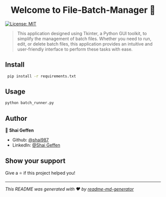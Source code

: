 <h1 align="center">Welcome to File-Batch-Manager 👋</h1>
<p>
  <a href="https://github.com/shai987/File-Batch-Manager/blob/main/LICENSE" target="_blank">
    <img alt="License: MIT" src="https://img.shields.io/badge/License-MIT-yellow.svg" />
  </a>
</p>

> This application designed using Tkinter, a Python GUI toolkit, to simplify the management of batch files. Whether you need to run, edit, or delete batch files, this application provides an intuitive and user-friendly interface to perform these tasks with ease.

## Install

```sh
 pip install -r requirements.txt
```

## Usage

```sh
python batch_runner.py
```

## Author

👤 **Shai Geffen**

* Github: [@shai987](https://github.com/shai987)
* LinkedIn: [@Shai Geffen](https://linkedin.com/in/shai-geffen-24373721a)

## Show your support

Give a ⭐️ if this project helped you!

***
_This README was generated with ❤️ by [readme-md-generator](https://github.com/kefranabg/readme-md-generator)_
